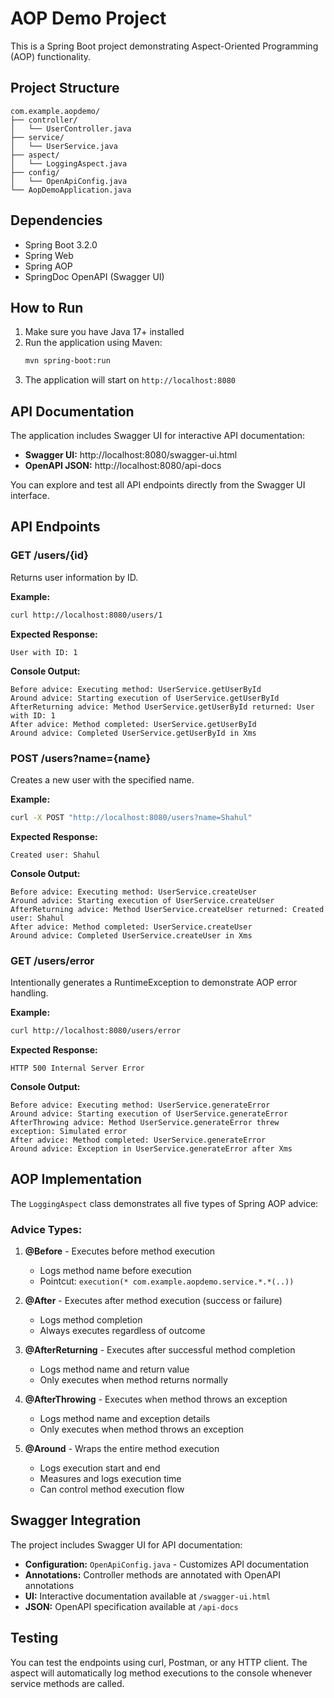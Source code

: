 # AOP Demo Project

This is a Spring Boot project demonstrating Aspect-Oriented Programming (AOP) functionality.

## Project Structure

```
com.example.aopdemo/
├── controller/
│   └── UserController.java
├── service/
│   └── UserService.java
├── aspect/
│   └── LoggingAspect.java
├── config/
│   └── OpenApiConfig.java
└── AopDemoApplication.java
```

## Dependencies

- Spring Boot 3.2.0
- Spring Web
- Spring AOP
- SpringDoc OpenAPI (Swagger UI)

## How to Run

1. Make sure you have Java 17+ installed
2. Run the application using Maven:
   ```bash
   mvn spring-boot:run
   ```
3. The application will start on `http://localhost:8080`

## API Documentation

The application includes Swagger UI for interactive API documentation:

- **Swagger UI:** http://localhost:8080/swagger-ui.html
- **OpenAPI JSON:** http://localhost:8080/api-docs

You can explore and test all API endpoints directly from the Swagger UI interface.

## API Endpoints

### GET /users/{id}
Returns user information by ID.

**Example:**
```bash
curl http://localhost:8080/users/1
```

**Expected Response:**
```
User with ID: 1
```

**Console Output:**
```
Before advice: Executing method: UserService.getUserById
Around advice: Starting execution of UserService.getUserById
AfterReturning advice: Method UserService.getUserById returned: User with ID: 1
After advice: Method completed: UserService.getUserById
Around advice: Completed UserService.getUserById in Xms
```

### POST /users?name={name}
Creates a new user with the specified name.

**Example:**
```bash
curl -X POST "http://localhost:8080/users?name=Shahul"
```

**Expected Response:**
```
Created user: Shahul
```

**Console Output:**
```
Before advice: Executing method: UserService.createUser
Around advice: Starting execution of UserService.createUser
AfterReturning advice: Method UserService.createUser returned: Created user: Shahul
After advice: Method completed: UserService.createUser
Around advice: Completed UserService.createUser in Xms
```

### GET /users/error
Intentionally generates a RuntimeException to demonstrate AOP error handling.

**Example:**
```bash
curl http://localhost:8080/users/error
```

**Expected Response:**
```
HTTP 500 Internal Server Error
```

**Console Output:**
```
Before advice: Executing method: UserService.generateError
Around advice: Starting execution of UserService.generateError
AfterThrowing advice: Method UserService.generateError threw exception: Simulated error
After advice: Method completed: UserService.generateError
Around advice: Exception in UserService.generateError after Xms
```

## AOP Implementation

The `LoggingAspect` class demonstrates all five types of Spring AOP advice:

### Advice Types:

1. **@Before** - Executes before method execution
   - Logs method name before execution
   - Pointcut: `execution(* com.example.aopdemo.service.*.*(..))`

2. **@After** - Executes after method execution (success or failure)
   - Logs method completion
   - Always executes regardless of outcome

3. **@AfterReturning** - Executes after successful method completion
   - Logs method name and return value
   - Only executes when method returns normally

4. **@AfterThrowing** - Executes when method throws an exception
   - Logs method name and exception details
   - Only executes when method throws an exception

5. **@Around** - Wraps the entire method execution
   - Logs execution start and end
   - Measures and logs execution time
   - Can control method execution flow

## Swagger Integration

The project includes Swagger UI for API documentation:

- **Configuration:** `OpenApiConfig.java` - Customizes API documentation
- **Annotations:** Controller methods are annotated with OpenAPI annotations
- **UI:** Interactive documentation available at `/swagger-ui.html`
- **JSON:** OpenAPI specification available at `/api-docs`

## Testing

You can test the endpoints using curl, Postman, or any HTTP client. The aspect will automatically log method executions to the console whenever service methods are called.
